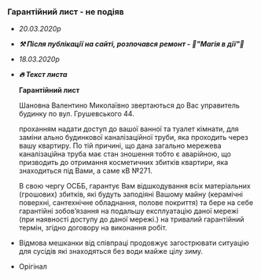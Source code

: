 ### Гарантійний лист - не подіяв

- _20.03.2020р_
- **_⚒ Після публікації на сайті, розпочався ремонт - 🎈"Магія в дії"🎈_**
- _18.03.2020р_
- **_🔥 Текст листа_**

  **Гарантійний лист**

  Шановна Валентино Миколаївно звертаються до Вас управитель будинку по вул. Грушевського 44.

  проханням надати доступ до вашої ванної та туалет кімнати, для заміни ально будинкової каналізаційної труби, яка проходить через вашу квартиру. По тій причині, що дана загально мережева каналізаційна труба має стан зношення тобто є аварійною, що призводить до отримання косметичних збитків квартири, яка знаходиться під Вами, а саме кВ №271.

  В свою чергу ОСББ, гарантує Вам відшкодування всіх матеріальних (грошових) збитків, які будуть заподіяні Вашому майну (керамічні поверхні, сантехнічне обладнання, полове покриття) та бере на себе гарантійні зобов’язання на подальшу експлуатацію даної мережі (при наявності доступу до даної мережі.) на тривалий гарантійний термін, згідно договору на виконання робіт.

- Відмова мешканки від співпраці продовжує загострювати ситуацію для сусідів які знаходяться без води майже цілу зиму.
- Орігінал<div type="loc-img" src="https://i.ibb.co/wrnpTNs/viber-2020-03-18-20-52-22.jpg"></div>

